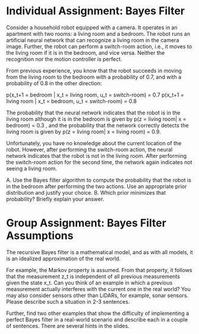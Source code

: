 # Individual Assignment: Bayes Filter

Consider a household robot equipped with a camera. It operates in an apartment with two rooms: a living room and a bedroom. The robot runs an artificial neural network that can recognize a living room in the camera image. Further, the robot can perform a switch-room action, i.e., it moves to the living room if it is in the bedroom, and vice versa. Neither the recognition nor the motion controller is perfect. 

From previous experience, you know that the robot succeeds in moving from the living room to the bedroom with a probability of 0.7, and with a probability of 0.8 in the other direction:

p(x_t+1 = bedroom | x_t = living room, u_t = switch-room) = 0.7
p(x_t+1 = living room | x_t = bedroom, u_t = switch-room) = 0.8


The probability that the neural network indicates that the robot is in the living room although it is in the bedroom is given by p(z = living room| x = bedroom) = 0.3  , and the probability that the network correctly detects the living room is given by p(z = living room| x = living room) = 0.9.

Unfortunately, you have no knowledge about the current location of the robot.
However, after performing the switch-room action, the neural network indicates that the robot is not in the living room. After performing the switch-room action for the second time, the network again indicates not seeing a living room.

A. Use the Bayes filter algorithm to compute the probability that the robot is in the bedroom after performing the two actions. Use an appropriate prior distribution and justify your choice.
B. Which prior minimizes that probability? Briefly explain your answer.


# Group Assignment: Bayes Filter Assumptions

The recursive Bayes filter is a mathematical model, and as with all models, it is an idealized approximation of the real world.

For example, the Markov property is assumed. From that property, it follows that the measurement z_t is independent of all previous measurements given the state x_t. Can you think of an example in which a previous measurement actually interferes with the current one in the real world? You may also consider sensors other than LiDARs, for example, sonar sensors. Please describe such a situation in 2-3 sentences.

Further, find two other examples that show the difficulty of implementing a perfect Bayes filter in a real-world scenario and describe each in a couple of sentences. There are several hints in the slides.